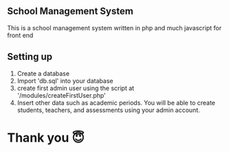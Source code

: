 ## School Management System

This is a school management system written in php and much javascript for front end

## Setting up

1) Create a database
2) Import 'db.sql' into your database
3) create first admin user using the script at '/modules/createFirstUser.php'
4) Insert other data such as academic periods. You will be able to create students, teachers, and assessments using your admin account.

# Thank you 😇
